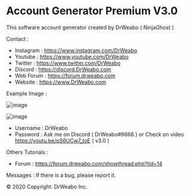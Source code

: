 # Account Generator Premium V3.0
This software account generator created by DrWeabo ( NinjaGhost ) 

Contact :

- Instagram : https://www.instagram.com/DrWeabo
- Youtube : https://www.youtube.com/DrWeabo
- Twitter : https://www.twitter.com/DrWeabo
- Discord : https://discord.DrWeabo.com
- Web Forum : https://forum.drweabo.com
- Website : https://www.DrWeabo.com

Example Image : 

![image](https://i.imgur.com/ki1SaHf.png)

![image](https://cdn.discordapp.com/attachments/530205261126828033/657106380087361537/SPOILER_unknown.png)

- Username : DrWeabo
- Password : Ask me on Discord ( DrWeabo#6666 ) or Check on video https://youtu.be/pS6UCw7_toE ( v3.0 )

Others Tutorials :
- Forum : https://forum.drweabo.com/showthread.php?tid=14

Messages :
If there is a bug, please report it.

© 2020 Copyright: DrWeabo Inc.

